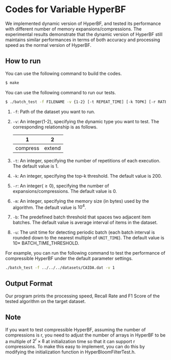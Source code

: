 # Codes for Variable HyperBF

We implemented dynamic version of HyperBF, and tested its performance with different number of memory expansions/compressions. The experimental results demonstrate that the dynamic version of HyperBF still maintains similar performances in terms of both accuracy and processing speed as the normal version of HyperBF.

## How to run

You can use the following command to build the codes. 

```bash
$ make 
```

You can use the following command to run our tests. 

```bash
$ ./batch_test -f FILENAME -v {1-2} [-t REPEAT_TIME] [-k TOPK] [-r RATE] [-m MEMORY] [-b BATCH_TIME] [-u UNIT_TIME]
```


1. `-f`: Path of the dataset you want to run.

2. `-v`: An integer(1-2), specifying the dynamic type you want to test. The corresponding relationship is as follows. 

   | 1        | 2      |
   | -------- | ------ | 
   | compress | extend | 

3. `-t`: An integer, specifying the number of repetitions of each execution. The default value is 1.

4. `-k`: An integer, specifying the top-k threshold. The default value is 200. 

5. `-r`: An integer($\geq 0$), specifying the number of expansions/compressions. The default value is 0. 

6. `-m`: An integer, specifying the memory size (in bytes) used by the algorithm. The default value is $10^4$. 

7. `-b`: The predefined batch threshold that spaces two adjacent item batches. The default value is average interval of items in the dataset.

8. `-u`: The unit time for detecting periodic batch (each batch interval is rounded down to the nearest multiple of `UNIT_TIME`). The default value is $10\times$ BATCH_TIME_THRESHOLD.  



For example, you can run the following command to test the performance of compressible HyperBF under the default parameter settings. 

```bash
./batch_test -f ../../../datasets/CAIDA.dat -v 1
```


## Output Format

Our program prints the processing speed, Recall Rate and F1 Score of the tested algorithm on the target dataset. 

## Note

If you want to test compressible HyperBF, assuming the number of compressions is r, you need to adjust the number of arrays in HyperBF to be a multiple of $2^r\times 8$ at initialization time so that it can support r compressions. To make this easy to implement, you can do this by modifying the initialization function in HyperBloomFilterTest.h.

